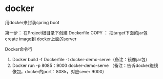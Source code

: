 # docker
用docker来封装spring boot

第一步： 在Project根目录下创建 Dockerfile
COPY ： 把target下面的jar包 create image到 docker上面的server

Docker命令行
1. Docker build -f Dockerfile -t docker-demo-serve（备注：镜像jar包）
2. Docker run -p 8085：9000 docker-demo-serve （备注：告诉docker跑镜像包，docker的port：8085，对应sever 9000）
